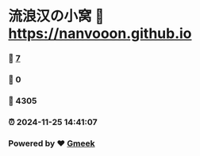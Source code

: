 # 流浪汉の小窝 :link: https://nanvooon.github.io 
### :page_facing_up: [7](https://nanvooon.github.io/tag.html) 
### :speech_balloon: 0 
### :hibiscus: 4305 
### :alarm_clock: 2024-11-25 14:41:07 
### Powered by :heart: [Gmeek](https://github.com/Meekdai/Gmeek)
